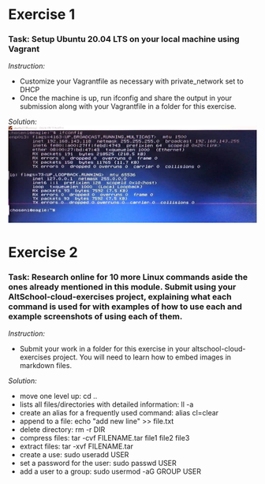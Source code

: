 # Exercise 1
### Task: Setup Ubuntu 20.04 LTS on your local machine using Vagrant

*Instruction:*
* Customize your Vagrantfile as necessary with private_network set to DHCP
* Once the machine is up, run ifconfig and share the output in your submission along with your Vagrantfile in a folder for this exercise.

*Solution:*
![ifconfig](images/week1_task1.jpeg)



# Exercise 2
### Task: Research online for 10 more Linux commands aside the ones already mentioned in this module. Submit using your AltSchool-cloud-exercises project, explaining what each command is used for with examples of how to use each and example screenshots of using each of them.

*Instruction:*
* Submit your work in a folder for this exercise in your altschool-cloud-exercises project. You will need to learn how to embed images in markdown files.

*Solution:*
* move one level up: cd ..
* lists all files/directories with detailed information: ll -a
* create an alias for a frequently used command: alias cl=clear
* append to a file: echo "add new line" >> file.txt
* delete directory: rm -r DIR
* compress files: tar -cvf FILENAME.tar file1 file2 file3
* extract files: tar -xvf FILENAME.tar
* create a use: sudo useradd USER
* set a password for the user: sudo passwd USER
* add a user to a group: sudo usermod -aG GROUP USER
